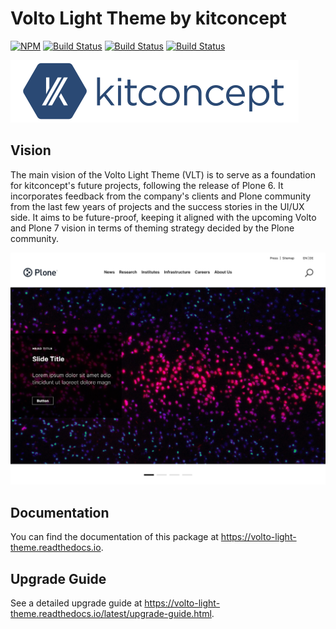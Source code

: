 # Volto Light Theme by kitconcept

[![NPM](https://img.shields.io/npm/v/@kitconcept/volto-light-theme.svg)](https://www.npmjs.com/package/@kitconcept/volto-light-theme)
[![Build Status](https://github.com/kitconcept/volto-light-theme/actions/workflows/code.yml/badge.svg)](https://github.com/kitconcept/volto-light-theme/actions)
[![Build Status](https://github.com/kitconcept/volto-light-theme/actions/workflows/unit.yml/badge.svg)](https://github.com/kitconcept/volto-light-theme/actions)
[![Build Status](https://github.com/kitconcept/volto-light-theme/actions/workflows/acceptance.yml/badge.svg)](https://github.com/kitconcept/volto-light-theme/actions)

![kitconcept GmbH](https://raw.githubusercontent.com/kitconcept/volto-blocks/master/kitconcept.png)

## Vision

The main vision of the Volto Light Theme (VLT) is to serve as a foundation for kitconcept's future projects, following the release of Plone 6.
It incorporates feedback from the company's clients and Plone community from the last few years of projects and the success stories in the UI/UX side.
It aims to be future-proof, keeping it aligned with the upcoming Volto and Plone 7 vision in terms of theming strategy decided by the Plone community.

![Volto-Light-Theme](https://github.com/kitconcept/volto-light-theme/raw/main/volto-light-theme.png)

## Documentation

You can find the documentation of this package at https://volto-light-theme.readthedocs.io.

## Upgrade Guide

See a detailed upgrade guide at https://volto-light-theme.readthedocs.io/latest/upgrade-guide.html.
